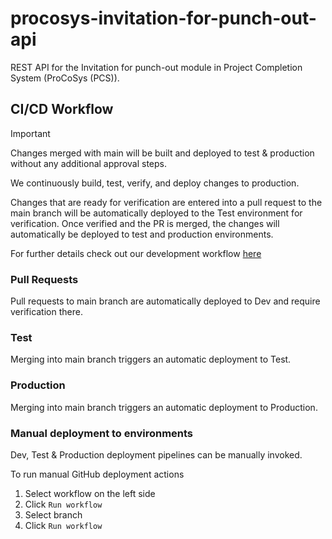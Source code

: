 # procosys-invitation-for-punch-out-api
REST API for the Invitation for punch-out module in Project Completion System (ProCoSys (PCS)).

## CI/CD Workflow
> [!IMPORTANT]  
> Changes merged with main will be built and deployed to test & production without any additional approval steps.

We continuously build, test, verify, and deploy changes to production. 

Changes that are ready for verification are entered into a pull request to the main branch will be automatically deployed to the Test environment for verification. Once verified and the PR is merged, the changes will automatically be deployed to test and production environments.

For further details check out our development workflow [here](./CONTRIBUTING.md)

### Pull Requests
Pull requests to main branch are automatically deployed to Dev and require verification there.

### Test
Merging into main branch triggers an automatic deployment to Test.

### Production
Merging into main branch triggers an automatic deployment to Production.

### Manual deployment to environments
Dev, Test & Production deployment pipelines can be manually invoked.

To run manual GitHub deployment actions 
1. Select workflow on the left side
2. Click `Run workflow`
3. Select branch
4. Click `Run workflow`